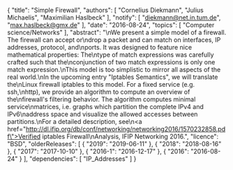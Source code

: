 {
    "title": "Simple Firewall",
    "authors": [
        "Cornelius Diekmann",
        "Julius Michaelis",
        "Maximilian Haslbeck"
    ],
    "notify": [
        "diekmann@net.in.tum.de",
        "max.haslbeck@gmx.de"
    ],
    "date": "2016-08-24",
    "topics": [
        "Computer science/Networks"
    ],
    "abstract": "\nWe present a simple model of a firewall. The firewall can accept or\ndrop a packet and can match on interfaces, IP addresses, protocol, and\nports. It was designed to feature nice mathematical properties: The\ntype of match expressions was carefully crafted such that the\nconjunction of two match expressions is only one match expression.\nThis model is too simplistic to mirror all aspects of the real world.\nIn the upcoming entry \"Iptables Semantics\", we will translate the\nLinux firewall iptables to this model.  For a fixed service (e.g. ssh,\nhttp), we provide an algorithm to compute an overview of the\nfirewall's filtering behavior. The algorithm computes minimal service\nmatrices, i.e. graphs which partition the complete IPv4 and IPv6\naddress space and visualize the allowed accesses between partitions.\nFor a detailed description, see\n<a href=\"http://dl.ifip.org/db/conf/networking/networking2016/1570232858.pdf\">Verified iptables Firewall\nAnalysis</a>, IFIP Networking 2016.",
    "licence": "BSD",
    "olderReleases": [
        {
            "2019": "2019-06-11"
        },
        {
            "2018": "2018-08-16"
        },
        {
            "2017": "2017-10-10"
        },
        {
            "2016-1": "2016-12-17"
        },
        {
            "2016": "2016-08-24"
        }
    ],
    "dependencies": [
        "IP_Addresses"
    ]
}